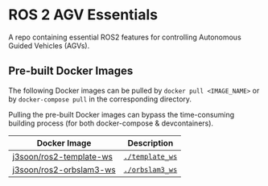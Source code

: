 # ROS 2 AGV Essentials

A repo containing essential ROS2 features for controlling Autonomous Guided Vehicles (AGVs).

## Pre-built Docker Images

The following Docker images can be pulled by `docker pull <IMAGE_NAME>` or by `docker-compose pull` in the corresponding directory.

Pulling the pre-built Docker images can bypass the time-consuming building process (for both docker-compose & devcontainers).

| Docker Image | Description |
|--------------|-------------|
| [j3soon/ros2-template-ws](https://hub.docker.com/repository/docker/j3soon/ros2-template-ws/tags) | [`./template_ws`](./template_ws) |
| [j3soon/ros2-orbslam3-ws](https://hub.docker.com/repository/docker/j3soon/ros2-orbslam3-ws/tags) | [`./orbslam3_ws`](./orbslam3_ws) |
